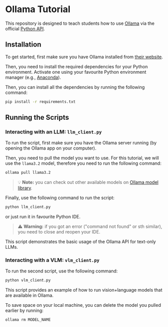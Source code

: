 # Ollama Tutorial

This repository is designed to teach students how to use [Ollama](https://ollama.com/) via the
official [Python API](https://github.com/ollama/ollama-python).

## Installation

To get started, first make sure you have Ollama installed from [their website](https://ollama.com/).

Then, you need to install the required dependencies for your Python environment. 
Activate one using your favourite Python environment manager (e.g., [Anaconda](https://www.anaconda.com/)). 

Then, you can install all the dependencies by running the following command:

```bash
pip install -r requirements.txt
```

## Running the Scripts

### Interacting with an LLM: `llm_client.py`

To run the script, first make sure you have the Ollama server running (by opening the Ollama app on your computer).

Then, you need to pull the model you want to use. For this tutorial, we will use the `llama3.2` model, therefore you need to run the following command:

```bash
ollama pull llama3.2
```

> 💡 **Note:** you can check out other available models on [Ollama model library](https://ollama.com/library).


Finally, use the following command to run the script:

```bash
python llm_client.py
```

or just run it in favourite Python IDE.

> ⚠️ **Warning:** if you got an error ("command not found" or sth similar), you need to close and reopen your IDE. 

This script demonstrates the basic usage of the Ollama API for text-only LLMs.

### Interacting with a VLM: `vlm_client.py`

To run the second script, use the following command:

```bash
python vlm_client.py
```

This script provides an example of how to run vision+language models that are available in Ollama.

To save space on your local machine, you can delete the model you pulled earlier by running:

```bash
ollama rm MODEL_NAME
```
